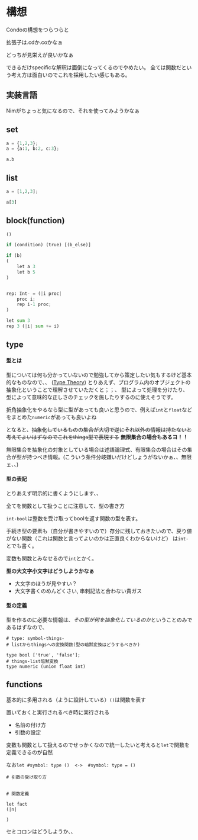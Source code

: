 # 構想

Condoの構想をつらつらと

拡張子は.cdか.coかなぁ

どっちが見栄えが良いかなぁ

できるだけspecificな解釈は面倒になってくるのでやめたい。
全ては関数だという考え方は面白いのでこれを採用したい感じもある。

## 実装言語
Nimがちょっと気になるので、それを使ってみようかなぁ


## set
```python
a = {1,2,3};
a = {a:1, b:2, c:3};

a.b
```

## list
```python
a = [1,2,3];

a[3]
```

## block(function)
```python
()

if (condition) (true) [(b_else)]

if (b)
(
    let a 3
    let b 5
)


rep: Int- = (|i proc|
    proc i;
    rep i-1 proc;
)

let sum 3
rep 3 (|i| sum += i)

```



## type

#### 型とは

型については何も分かっていないので勉強してから策定したい気もするけど基本的なものなので、、
([Type Theory](https://en.wikipedia.org/wiki/Type_theory))
とりあえず、プログラム内のオブジェクトの抽象化ということで理解させていただくと；；、
型によって処理を分けたり、型によって意味的な正しさのチェックを施したりするのに使えそうです。

折角抽象化をやるなら型に型があっても良いと思うので、例えば`int`と`float`などをまとめた`numeric`があっても良いよね

となると、~~抽象化しているものの集合が大切で逆にそれ以外の情報は持たないと考えてよいはずなのでこれをthings型で表現する~~
**無限集合の場合もあるヨ！！**

無限集合を抽象化の対象としている場合は述語論理式、有限集合の場合はその集合が型が持つべき情報。(こういう条件分岐嫌いだけどしょうがないかぁ、、無限ェ、、)


#### 型の表記
とりあえず明示的に書くようにします、、

全てを関数として扱うことに注意して、型の書き方

`int-bool`は整数を受け取ってboolを返す関数の型を表す。

手続き型の要素も（自分が書きやすいので）存分に残しておきたいので、戻り値がない関数（これは関数と言ってよいのかは正直良くわからないけど）
は`int-`とでも書く。

変数も関数とみなせるので`int`とかく。

**型の大文字小文字はどうしようかなぁ**
* 大文字のほうが見やすい？
* 大文字書くのめんどくさい, 串刺記法と合わない貴ガス


#### 型の定義
型を作るのに必要な情報は、*その型が何を抽象化しているのか*ということのみであるはずなので、
```
# type: symbol-things-
# listからthingsへの変換関数(型の暗黙変換はどうするべきか)

type bool ['true', 'false'];
# things-list暗黙変換
type numeric (union float int)

```


## functions
基本的に多用される（ように設計している）`()`は関数を表す

置いておくと実行されるべき時に実行される

* 名前の付け方
* 引数の設定

変数も関数として扱えるのでせっかくなので統一したいと考えると`let`で関数を定義できるのが自然

なお`let #symbol: type ()  <->  #symbol: type = ()`





```
# 引数の受け取り方


# 関数定義

let fact 
(|n|

)

```



セミコロンはどうしようか、、
